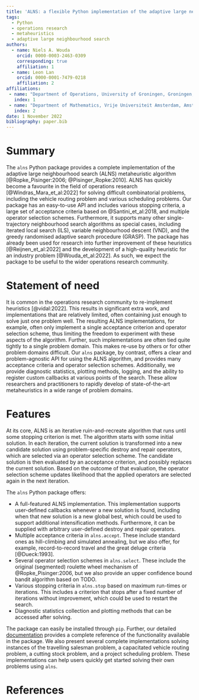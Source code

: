 ```yaml
---
title: 'ALNS: a flexible Python implementation of the adaptive large neighbourhood search metaheuristic'
tags:
  - Python
  - operations research
  - metaheuristics
  - adaptive large neighbourhood search
authors:
  - name: Niels A. Wouda
    orcid: 0000-0003-2463-0309
    corresponding: true
    affiliation: 1
  - name: Leon Lan
    orcid: 0000-0001-7479-0218
    affiliation: 2
affiliations:
 - name: "Department of Operations, University of Groningen, Groningen, The Netherlands \\newline"
   index: 1
 - name: "Department of Mathematics, Vrije Universiteit Amsterdam, Amsterdam, The Netherlands \\newline"
   index: 2
date: 1 November 2022
bibliography: paper.bib
---
```


# Summary

The `alns` Python package provides a complete implementation of the adaptive large neighbourhood search (ALNS) metaheuristic algorithm [@Ropke_Pisinger:2006; @Pisinger_Ropke:2010].
ALNS has quickly become a favourite in the field of operations research [@Windras_Mara_et_al:2022] for solving difficult combinatorial problems, including the vehicle routing problem and various scheduling problems.
Our package has an easy-to-use API and includes various stopping criteria, a large set of acceptance criteria based on @Santini_et_al:2018, and multiple operator selection schemes.
Furthermore, it supports many other single-trajectory neighbourhood search algorithms as special cases, including iterated local search (ILS), variable neighbourhood descent (VND), and the greedy randomised adaptive search procedure (GRASP).
The package has already been used for research into further improvement of these heuristics [@Reijnen_et_al:2022] and the development of a high-quality heuristic for an industry problem [@Wouda_et_al:2022].
As such, we expect the package to be useful to the wider operations research community.

# Statement of need

It is common in the operations research community to re-implement heuristics [@vidal:2022].
This results in significant extra work, and implementations that are relatively limited, often containing just enough to solve just one problem well.
The resulting ALNS implementations, for example, often only implement a single acceptance criterion and operator selection scheme, thus limiting the freedom to experiment with these aspects of the algorithm.
Further, such implementations are often tied quite tightly to a single problem domain.
This makes re-use by others or for other problem domains difficult.
Our `alns` package, by contrast, offers a clear and problem-agnostic API for using the ALNS algorithm, and provides many acceptance criteria and operator selection schemes.
Additionally, we provide diagnostic statistics, plotting methods, logging, and the ability to register custom callbacks at various points of the search.
These allow researchers and practitioners to rapidly develop of state-of-the-art metaheuristics in a wide range of problem domains.

# Features

At its core, ALNS is an iterative ruin-and-recreate algorithm that runs until some stopping criterion is met.
The algorithm starts with some initial solution.
In each iteration, the current solution is transformed into a new candidate solution using problem-specific destroy and repair operators, which are selected via an operator selection scheme.
The candidate solution is then evaluated by an acceptance criterion, and possibly replaces the current solution.
Based on the outcome of that evaluation, the operator selection scheme updates likelihood that the applied operators are selected again in the next iteration.

The `alns` Python package offers:

- A full-featured ALNS implementation. 
  This implementation supports user-defined callbacks whenever a new solution is found, including when that new solution is a new global best, which could be used to support additional intensification methods.
  Furthermore, it can be supplied with arbitrary user-defined destroy and repair operators.
- Multiple acceptance criteria in `alns.accept`.
  These include standard ones as hill-climbing and simulated annealing, but we also offer, for example, record-to-record travel and the great deluge criteria [@Dueck:1993].
- Several operator selection schemes in `alns.select`.
  These include the original (segmented) roulette wheel mechanism of @Ropke_Pisinger:2006, but we also provide an upper confidence bound bandit algorithm based on TODO.
- Various stopping criteria in `alns.stop` based on maximum run-times or iterations.
  This includes a criterion that stops after a fixed number of iterations without improvement, which could be used to restart the search.
- Diagnostic statistics collection and plotting methods that can be accessed after solving.

The package can easily be installed through `pip`.
Further, our detailed [documentation](https://alns.readthedocs.io/) provides a complete reference of the functionality available in the package.
We also present several complete implementations solving instances of the travelling salesman problem, a capacitated vehicle routing problem, a cutting stock problem, and a project scheduling problem.
These implementations can help users quickly get started solving their own problems using `alns`.

# References
